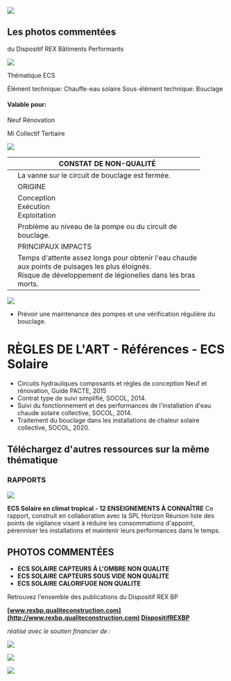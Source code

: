 ![](<images/Vanne du circuit de bouclage en position fermée/_page_0_Picture_0.jpeg>)

## Les photos commentées

du Dispositif REX Bâtiments Performants

![](<images/Vanne du circuit de bouclage en position fermée/_page_0_Picture_3.jpeg>)

Thématique ECS

Élément technique: Chauffe-eau solaire Sous-élément technique: Bouclage

#### Valable pour:

 Neuf Rénovation

Mi Collectif Tertiaire

![](<images/Vanne du circuit de bouclage en position fermée/_page_0_Picture_10.jpeg>)

|  | CONSTAT DE NON-QUALITÉ                                                                                                                                               |
|--|----------------------------------------------------------------------------------------------------------------------------------------------------------------------|
|  | La vanne sur le circuit de bouclage est fermée.                                                                                                                      |
|  | ORIGINE                                                                                                                                                              |
|  | Conception<br>Exécution<br>Exploitation                                                                                                                              |
|  | Problème au niveau de la pompe ou du circuit de<br>bouclage.                                                                                                         |
|  | PRINCIPAUX IMPACTS                                                                                                                                                   |
|  | Temps d'attente assez longs pour obtenir l'eau chaude<br>aux points de puisages les plus éloignés.<br>Risque de développement de légionelles dans les bras<br>morts. |

![](<images/Vanne du circuit de bouclage en position fermée/_page_0_Picture_12.jpeg>)

- Prévoir une maintenance des pompes et une vérification régulière du bouclage.
# RÈGLES DE L'ART - Références - ECS Solaire

- Circuits hydrauliques composants et règles de conception Neuf et rénovation, Guide PACTE, 2015
- Contrat type de suivi simplifié, SOCOL, 2014.
- Suivi du fonctionnement et des performances de l'installation d'eau chaude solaire collective, SOCOL, 2014.
- Traitement du bouclage dans les installations de chaleur solaire collective, SOCOL, 2020.

## Téléchargez d'autres ressources sur la même thématique

### RAPPORTS

![](<images/Vanne du circuit de bouclage en position fermée/_page_1_Picture_7.jpeg>)

**ECS Solaire en climat tropical - 12 ENSEIGNEMENTS À CONNAÎTRE** Ce rapport, construit en collaboration avec la SPL Horizon Réunion liste des points de vigilance visant à réduire les consommations d'appoint, pérenniser les installations et maintenir leurs performances dans le temps.

## PHOTOS COMMENTÉES

- **ECS SOLAIRE CAPTEURS À L'OMBRE NON QUALITE**
- **ECS SOLAIRE CAPTEURS SOUS VIDE NON QUALITE**
- **ECS SOLAIRE CALORIFUGE NON QUALITE**

Retrouvez l'ensemble des publications du Dispositif REX BP

**[www.rexbp.qualiteconstruction.com](http://www.rexbp.qualiteconstruction.com) [DispositifREXBP](https://www.facebook.com/DispositifREXBP/)**

*réalisé avec le soutien financier de :*

![](<images/Vanne du circuit de bouclage en position fermée/_page_1_Picture_17.jpeg>)

![](<images/Vanne du circuit de bouclage en position fermée/_page_1_Picture_18.jpeg>)

![](<images/Vanne du circuit de bouclage en position fermée/_page_1_Picture_19.jpeg>)